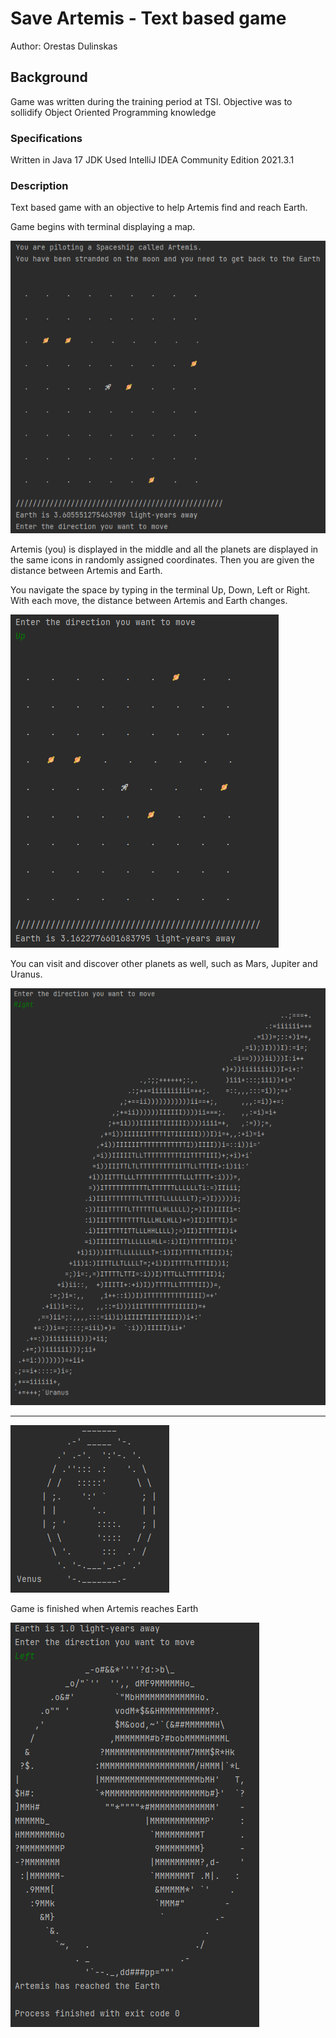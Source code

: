 # Save Artemis - Text based game

Author: Orestas Dulinskas

## Background

Game was written during the training period at TSI. Objective was to sollidify Object Oriented Programming knowledge

### Specifications

Written in Java 17 JDK
Used IntelliJ IDEA Community Edition 2021.3.1

### Description

Text based game with an objective to help Artemis find and reach Earth.

Game begins with terminal displaying a map.

![map](./images/map.png)

Artemis (you) is displayed in the middle and all the planets are displayed in the same icons in randomly assigned coordinates. 
Then you are given the distance between Artemis and Earth. 

You navigate the space by typing in the terminal Up, Down, Left or Right. With each move, the distance between Artemis and Earth changes. 

![move](./images/move.png)

You can visit and discover other planets as well, such as Mars, Jupiter and Uranus.

![jupiter](./images/jupiter.png)
_____
![venus](./images/venus.png)

Game is finished when Artemis reaches Earth

![earth](./images/earth.png)

